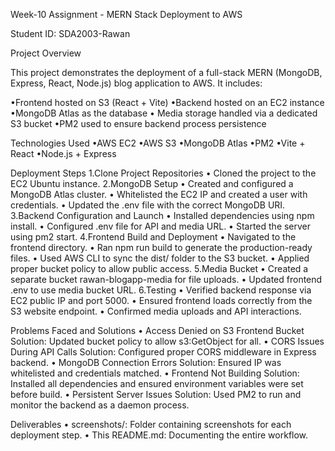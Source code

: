 Week-10 Assignment - MERN Stack Deployment to AWS

Student ID: SDA2003-Rawan

Project Overview

This project demonstrates the deployment of a full-stack MERN (MongoDB, Express, React, Node.js) blog application to AWS. It includes:

•Frontend hosted on S3 (React + Vite)
•Backend hosted on an EC2 instance
•MongoDB Atlas as the database
• Media storage handled via a dedicated S3 bucket
•PM2 used to ensure backend process persistence

Technologies Used
•AWS EC2
•AWS S3
•MongoDB Atlas
•PM2
•Vite + React
•Node.js + Express


Deployment Steps
1.Clone Project Repositories
 • Cloned the project to the EC2 Ubuntu instance.
2.MongoDB Setup
 • Created and configured a MongoDB Atlas cluster.
 • Whitelisted the EC2 IP and created a user with credentials.
 • Updated the .env file with the correct MongoDB URI.
3.Backend Configuration and Launch
 • Installed dependencies using npm install.
 • Configured .env file for API and media URL.
 • Started the server using pm2 start.
4.Frontend Build and Deployment
 • Navigated to the frontend directory.
 • Ran npm run build to generate the production-ready files.
 • Used AWS CLI to sync the dist/ folder to the S3 bucket.
 • Applied proper bucket policy to allow public access.
5.Media Bucket
 • Created a separate bucket rawan-blogapp-media for file uploads.
 • Updated frontend .env to use media bucket URL.
6.Testing
 • Verified backend response via EC2 public IP and port 5000.
 • Ensured frontend loads correctly from the S3 website endpoint.
 • Confirmed media uploads and API interactions.


Problems Faced and Solutions
 • Access Denied on S3 Frontend Bucket
Solution: Updated bucket policy to allow s3:GetObject for all.
 • CORS Issues During API Calls
Solution: Configured proper CORS middleware in Express backend.
 • MongoDB Connection Errors
Solution: Ensured IP was whitelisted and credentials matched.
 • Frontend Not Building
Solution: Installed all dependencies and ensured environment variables were set before build.
 • Persistent Server Issues
Solution: Used PM2 to run and monitor the backend as a daemon process.


Deliverables
 • screenshots/: Folder containing screenshots for each deployment step.
 • This README.md: Documenting the entire workflow.